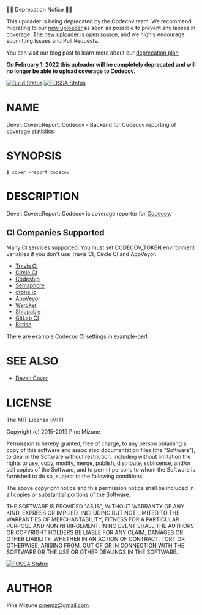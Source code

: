 🚨🚨 Deprecation Notice 🚨🚨

This uploader is being deprecated by the Codecov team. We recommend migrating to our [new uploader](https://docs.codecov.com/docs/codecov-uploader) as soon as possible to prevent any lapses in coverage. [The new uploader is open source](https://github.com/codecov/uploader), and we highly encourage submitting Issues and Pull Requests.

You can visit our blog post to learn more about our [deprecation plan](https://about.codecov.io/blog/codecov-uploader-deprecation-plan/)

**On February 1, 2022 this uploader will be completely deprecated and will no longer be able to upload coverage to Codecov.**

[![Build Status](https://travis-ci.org/codecov/codecov-perl.svg?branch=master)](https://travis-ci.org/codecov/codecov-perl)
[![FOSSA Status](https://app.fossa.com/api/projects/git%2Bgithub.com%2Fcodecov%2Fcodecov-perl.svg?type=shield)](https://app.fossa.com/projects/git%2Bgithub.com%2Fcodecov%2Fcodecov-perl?ref=badge_shield)
# NAME

Devel::Cover::Report::Codecov - Backend for Codecov reporting of coverage statistics

# SYNOPSIS

```
$ cover -report codecov
```

# DESCRIPTION

Devel::Cover::Report::Codecov is coverage reporter for [Codecov](https://codecov.io).

## CI Companies Supported

Many CI services supported.
You must set CODECOV\_TOKEN environment variables if you don't use Travis CI, Circle CI and AppVeyor.

- [Travis CI](https://travis-ci.org/)
- [Circle CI](https://circleci.com/)
- [Codeship](https://codeship.com/)
- [Semaphore](https://semaphoreci.com/)
- [drone.io](https://drone.io/)
- [AppVeyor](https://www.appveyor.com/)
- [Wercker](https://wercker.com/)
- [Shippable](https://www.shippable.com/)
- [GitLab CI](https://about.gitlab.com/gitlab-ci/)
- [Bitrise](https://www.bitrise.io/)

There are example Codecov CI settings in [example-perl](https://github.com/codecov/example-perl).

# SEE ALSO

- [Devel::Cover](https://metacpan.org/pod/Devel::Cover)

# LICENSE

The MIT License (MIT)

Copyright (c) 2015-2019 Pine Mizune

Permission is hereby granted, free of charge, to any person obtaining a copy
of this software and associated documentation files (the "Software"), to deal
in the Software without restriction, including without limitation the rights
to use, copy, modify, merge, publish, distribute, sublicense, and/or sell
copies of the Software, and to permit persons to whom the Software is
furnished to do so, subject to the following conditions:

The above copyright notice and this permission notice shall be included in
all copies or substantial portions of the Software.

THE SOFTWARE IS PROVIDED "AS IS", WITHOUT WARRANTY OF ANY KIND, EXPRESS OR
IMPLIED, INCLUDING BUT NOT LIMITED TO THE WARRANTIES OF MERCHANTABILITY,
FITNESS FOR A PARTICULAR PURPOSE AND NONINFRINGEMENT. IN NO EVENT SHALL THE
AUTHORS OR COPYRIGHT HOLDERS BE LIABLE FOR ANY CLAIM, DAMAGES OR OTHER
LIABILITY, WHETHER IN AN ACTION OF CONTRACT, TORT OR OTHERWISE, ARISING FROM,
OUT OF OR IN CONNECTION WITH THE SOFTWARE OR THE USE OR OTHER DEALINGS IN
THE SOFTWARE.


[![FOSSA Status](https://app.fossa.com/api/projects/git%2Bgithub.com%2Fcodecov%2Fcodecov-perl.svg?type=large)](https://app.fossa.com/projects/git%2Bgithub.com%2Fcodecov%2Fcodecov-perl?ref=badge_large)

# AUTHOR

Pine Mizune <pinemz@gmail.com>

